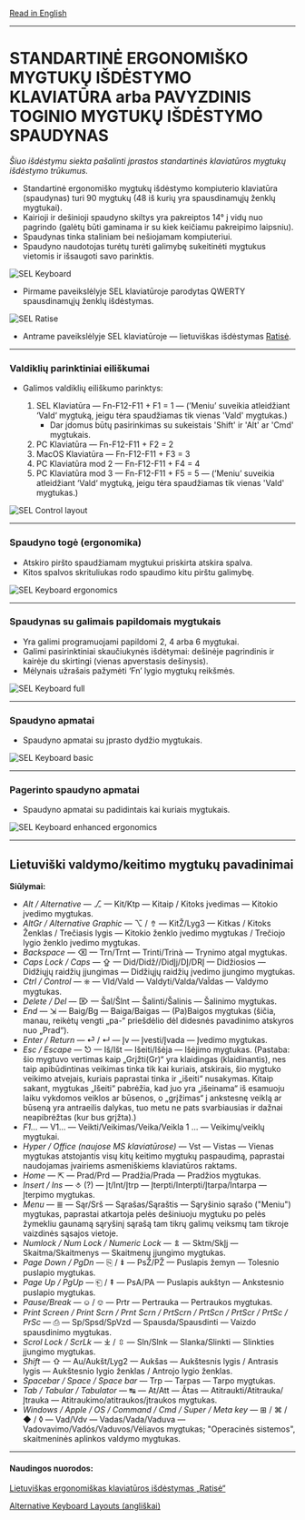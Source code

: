 [Read in English](README.md)

-----------------------------------------------
# STANDARTINĖ ERGONOMIŠKO MYGTUKŲ IŠDĖSTYMO KLAVIATŪRA arba PAVYZDINIS TOGINIO MYGTUKŲ IŠDĖSTYMO SPAUDYNAS

_Šiuo išdėstymu siekta pašalinti įprastos standartinės klaviatūros mygtukų išdėstymo trūkumus._

+ Standartinė ergonomiško mygtukų išdėstymo kompiuterio klaviatūra (spaudynas) turi 90 mygtukų (48 iš kurių yra spausdinamųjų ženklų mygtukai).
+ Kairioji ir dešinioji spaudyno skiltys yra pakreiptos 14° į vidų nuo pagrindo (galėtų būti gaminama ir su kiek keičiamu pakreipimo laipsniu).
+ Spaudynas tinka staliniam bei nešiojamam kompiuteriui.
+ Spaudyno naudotojas turėtų turėti galimybę sukeitinėti mygtukus vietomis ir išsaugoti savo parinktis.


![SEL Keyboard](img/sel.png)

+ Pirmame paveikslėlyje SEL klaviatūroje parodytas QWERTY spausdinamųjų ženklų išdėstymas.

![SEL Ratise](img/sel_ratise.png)

+ Antrame paveikslėlyje SEL klaviatūroje — lietuviškas išdėstymas [Ratisė](https://albuck.github.io/Ratise-layout/).


-----------------------------------------------
### Valdiklių parinktiniai eiliškumai

+ Galimos valdiklių eiliškumo parinktys:

  1. SEL Klaviatūra — Fn-F12-F11 + F1 = 1 — (’Meniu’ suveikia atleidžiant ‘Vald‘ mygtuką, jeigu tėra spaudžiamas tik vienas 'Vald' mygtukas.)
     + Dar įdomus būtų pasirinkimas su sukeistais 'Shift' ir 'Alt' ar 'Cmd' mygtukais.
  2. PC Klaviatūra — Fn-F12-F11 + F2 = 2
  3. MacOS Klaviatūra — Fn-F12-F11 + F3 = 3
  4. PC Klaviatūra mod 2 — Fn-F12-F11 + F4 = 4
  5. PC Klaviatūra mod 3 — Fn-F12-F11 + F5 = 5 — (’Meniu’ suveikia atleidžiant ‘Vald‘ mygtuką, jeigu tėra spaudžiamas tik vienas 'Vald' mygtukas.)

![SEL Control layout](img/vald.png)

-----------------------------------------------
### Spaudyno togė (ergonomika)

+ Atskiro piršto spaudžiamam mygtukui priskirta atskira spalva.
+ Kitos spalvos skrituliukas rodo spaudimo kitu pirštu galimybę.

![SEL Keyboard ergonomics](img/sel_ergonomics.png)

-----------------------------------------------
### Spaudynas su galimais papildomais mygtukais

+ Yra galimi programuojami papildomi 2, 4 arba 6 mygtukai.
+ Galimi pasirinktiniai skaučiukynės išdėtymai: dešinėje pagrindinis ir kairėje du skirtingi (vienas apverstasis dešinysis).
+ Mėlynais užrašais pažymėti ‘Fn’ lygio mygtukų reikšmės.

![SEL Keyboard full](img/sel_full.png)

-----------------------------------------------
### Spaudyno apmatai

+ Spaudyno apmatai su įprasto dydžio mygtukais.

![SEL Keyboard basic](img/sel_basic.png)

-----------------------------------------------
### Pagerinto spaudyno apmatai

+ Spaudyno apmatai su padidintais kai kuriais mygtukais.

![SEL Keyboard enhanced ergonomics](img/sel_enhanced.png)

-----------------------------------------------
## Lietuviški valdymo/keitimo mygtukų pavadinimai

**Siūlymai:**

- _Alt / Alternative_ — ⎇ — Kit/Ktp — Kitaip / Kitoks įvedimas — Kitokio įvedimo mygtukas.
- _AltGr / Alternative Graphic_ — ⌥ / ⇮ — KitŽ/Lyg3 — Kitkas / Kitoks Ženklas / Trečiasis lygis — Kitokio ženklo įvedimo mygtukas / Trečiojo lygio ženklo įvedimo mygtukas.
- _Backspace_ — ⌫ — Trn/Trnt — Trinti/Trinà — Trynimo atgal mygtukas.
- _Caps Lock / Caps_ — ⇪ — Did/Didž//DidĮj/DĮ/DRĮ — Didžiosios — Didžiųjų raidžių įjungimas — Didžiųjų raidžių įvedimo įjungimo mygtukas.
- _Ctrl / Control_ — ⎈ — Vld/Vald — Valdyti/Valda/Val̃das — Valdymo mygtukas.
- _Delete / Del_ — ⌦ — Šal/Šlnt — Šalinti/Šalinis — Šalinimo mygtukas.
- _End_ — ⇲ — Baig/Bg — Baiga/Baigas — (Pa)Baigos mygtukas (šičia, manau, reikėtų vengti „pa-“ priešdėlio dėl didesnės pavadinimo atskyros nuo „Prad“).
- _Enter / Return_ — ⏎ / ↵ — Įv — Įvesti/Įvada — Įvedimo mygtukas.
- _Esc / Escape_ — ⎋ — Iš/Išt — Išeiti/Išėja — Išėjimo mygtukas. (Pastaba: šio mygtuvo vertimas kaip „Grįžti(Gr)“ yra klaidingas (klaidinantis), nes taip apibūdintinas veikimas tinka tik kai kuriais, atskirais, šio mygtuko veikimo atvejais, kuriais paprastai tinka ir „išeiti“ nusakymas. Kitaip sakant, mygtukas „Išeiti“ pabrėžia, kad juo yra „išeinama“ iš esamuoju laiku vykdomos veiklos ar būsenos, o „grįžimas“ į ankstesnę veiklą ar būseną yra antraeilis dalykas, tuo metu ne pats svarbiausias ir dažnai neapibrėžtas (kur bus grįžta).)
- _F1…_ — V1… — Veikti/Veikimas/Veika/Veikla  1 … — Veikimų/veiklų mygtukai.
- _Hyper / Office (naujose MS klaviatūrose)_ — Vst — Vistas — Vienas mygtukas atstojantis visų kitų keitimo mygtukų paspaudimą, paprastai naudojamas įvairiems asmeniškiems klaviatūros raktams.
- _Home_ — ⇱ — Prad/Prd — Pradžia/Prada — Pradžios mygtukas.
- _Insert / Ins_ — ⎀ (?) — Įt/Int/Įtrp — Įterpti/Interpti/Įtarpa/Intarpa — Įterpimo mygtukas.
- _Menu_ — ≣ — Sąr/Srš — Sąrašas/Sąraštis — Sąryšinio sąrašo ("Meniu") mygtukas, paprastai atkartoja pelės dešiniuoju mygtuku po pelės žymekliu gaunamą sąryšinį sąrašą tam tikrų galimų veiksmų tam tikroje vaizdinės sąsajos vietoje.
- _Numlock / Num Lock / Numeric Lock_ — ⇭ — Sktm/SkĮj — Skaitma/Skaitmenys — Skaitmenų įjungimo mygtukas.
- _Page Down / PgDn_ — ⎘ / ⇟ — PsŽ/PŽ — Puslapis žemyn — Tolesnio puslapio mygtukas.
- _Page Up / PgUp_ — ⎗ / ⇞ — PsA/PA — Puslapis aukštyn — Ankstesnio puslapio mygtukas.
- _Pause/Break_ — ⎉ / ⎊ — Prtr — Pertrauka — Pertraukos mygtukas.
- _Print Screen / Print Scrn / Prnt Scrn / PrtScrn / PrtScn / PrtScr / PrtSc / PrSc_ — ⎙ — Sp/Spsd/SpVzd — Spausda/Spausdinti — Vaizdo spausdinimo mygtukas.
- _Scrol Lock / ScrLk_ — ⤓ / ⇳ — Sln/Slnk — Slanka/Slinkti — Slinkties įjungimo mygtukas.
- _Shift_ — ⇧ — Au/Aukšt/Lyg2 — Aukšas — Aukštesnis lygis / Antrasis lygis — Aukštesnio lygio ženklas / Antrojo lygio ženklas.
- _Spacebar / Space / Space bar_ — Trp — Tarpas — Tarpo mygtukas.
- _Tab / Tabular / Tabulator_ — ↹ — At/Att — Ãtas — Atitraukti/Atitrauka/Įtrauka — Atitraukimo/atitraukos/įtraukos mygtukas.
- _Windows / Apple / OS / Command / Cmd / Super / Meta key_ — ⊞ / ⌘ / ◆ / ◊ — Vad/Vdv — Vadas/Vada/Vaduva — Vadovavimo/Vadós/Vaduvos/Vėliavos mygtukas; "Operacinės sistemos", skaitmeninės aplinkos valdymo mygtukas.

-----------------------------------------------


#### Naudingos nuorodos:

[Lietuviškas ergonomiškas klaviatūros išdėstymas „Ratisė“](https://albuck.github.io/Ratise-layout/)

[Alternative Keyboard Layouts (angliškai)](http://xahlee.info/kbd/dvorak_and_all_keyboard_layouts.html)

